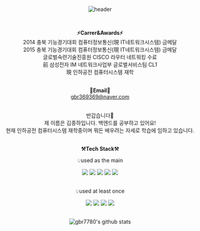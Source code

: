 

<!--
**gbr7780/gbr7780** is a ✨ _special_ ✨ repository because its `README.md` (this file) appears on your GitHub profile.

Here are some ideas to get you started:

- 🔭 I’m currently working on ...
- 🌱 I’m currently learning ...
- 👯 I’m looking to collaborate on ...
- 🤔 I’m looking for help with ...
- 💬 Ask me about ...
- 📫 How to reach me: ...
- 😄 Pronouns: ...
- ⚡ Fun fact: ...
-->



<div align="center">

![header](https://capsule-render.vercel.app/api?type=Waving&color=auto&height=300&section=header&text=JongHa's%20GitHub%20Profile&fontSize=40)

<br>

<strong>⚡Carrer&Awards⚡</strong><br>
2014 충북 기능경기대회 컴퓨터정보통신(現 IT네트워크시스템) 금메달<br>
2015 충북 기능경기대회 컴퓨터정보통신(現 IT네트워크시스템) 금메달<br>
글로벌숙련기술진흥원 CISCO 라우터 네트워킹 수료<br>
前 삼성전자 IM 네트워크사업부 글로벌서비스팀 CL1<br>
現 인하공전 컴퓨터시스템 재학<br><br>

<strong>📧Email📧</strong><br>
<a>gbr369369@naver.com</a>
<br><br>

반갑습니다👐<br>
제 이름은 김종하입니다. 백엔드를 공부하고 있어요!<br>
현재 인하공전 컴퓨터시스템 재학중이며 뭐든 배우려는 자세로 학습에 임하고 있습니다.<br><br>

<strong>⚒️Tech Stack⚒️</strong>
<p>💡used as the main</p>
<img src="https://img.shields.io/badge/java-007396?style=for-the-badge&logo=java&logoColor=white">
<img src="https://img.shields.io/badge/spring-6DB33F?style=for-the-badge&logo=spring&logoColor=white">
<img src="https://img.shields.io/badge/springboot-6DB33F?style=for-the-badge&logo=springboot&logoColor=white">
<img src="https://img.shields.io/badge/mysql-4479A1?style=for-the-badge&logo=mysql&logoColor=white">
<img src="https://img.shields.io/badge/linux-FCC624?style=for-the-badge&logo=linux&logoColor=black">
<br><br>
  
  <p>💡used at least once</p>
  <img src="https://img.shields.io/badge/javascript-F7DF1E?style=for-the-badge&logo=javascript&logoColor=black">
  <img src="https://img.shields.io/badge/css-1572B6?style=for-the-badge&logo=css3&logoColor=white">
  <img src="https://img.shields.io/badge/html-E34F26?style=for-the-badge&logo=html5&logoColor=white">
  <img src="https://img.shields.io/badge/python-3776AB?style=for-the-badge&logo=python&logoColor=white">
  <br><br>
  
  
  ![gbr7780's github stats](https://github-readme-stats.vercel.app/api?username=gbr7780&show_icons=true&count_private=true)
</div>



